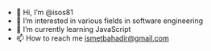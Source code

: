 - 👋 Hi, I’m @isos81
- 👀 I’m interested in various fields in software engineering
- 🌱 I’m currently learning JavaScript
- 📫 How to reach me ismetbahadir@gmail.com

<!---
isos81/isos81 is a ✨ special ✨ repository because its `README.md` (this file) appears on your GitHub profile.
You can click the Preview link to take a look at your changes.
--->
